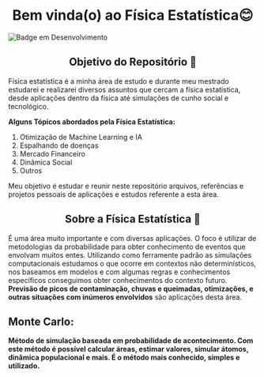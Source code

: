 <h1 align="center"> Bem vinda(o) ao Física Estatística😊 </h1>

![Badge em Desenvolvimento](https://img.shields.io/static/v1?label=STATUS&message=DESENVOLVIMENTO&color=<COLOR>)

<h2 align ="center"> Objetivo do Repositório 🤔</h2>

Física estatística é a minha área de estudo e durante meu mestrado estudarei e realizarei diversos assuntos que cercam a física estatística, desde aplicações 
dentro da física até simulações de cunho social e tecnológico. 

**Alguns Tópicos abordados pela Física Estatística:**
1. Otimização de Machine Learning e IA
2. Espalhando de doenças
3. Mercado Financeiro
4. Dinâmica Social
5. Outros

Meu objetivo é estudar e reunir neste repositório arquivos, referências e projetos pessoais de aplicações e estudos referente a esta área.

<h2 align ="center"> Sobre a Física Estatística 🤔</h2>

É uma área muito importante e com diversas aplicações. O foco é utilizar de metodologias da probabilidade para obter conhecimento de eventos que envolvam muitos entes. 
Utilizando como ferramente padrão as simulações computacionais estudamos o que ocorre em contextos não determinísticos, nos baseamos em modelos e com algumas regras 
e conhecimentos específicos conseguimos obter conhecimentos do contexto futuro. **Previsão de picos de contaminação, chuvas e queimadas, otimizações, e outras situações
com inúmeros envolvidos** são aplicações desta área.


<h2 align ="left"> <b>Monte Carlo:<b> </h2>
Método de simulação baseada em probabilidade de acontecimento. Com este método é possível calcular áreas, estimar valores, simular átomos, dinâmica populacional e mais. É o método mais conhecido, simples e utilizado. 
